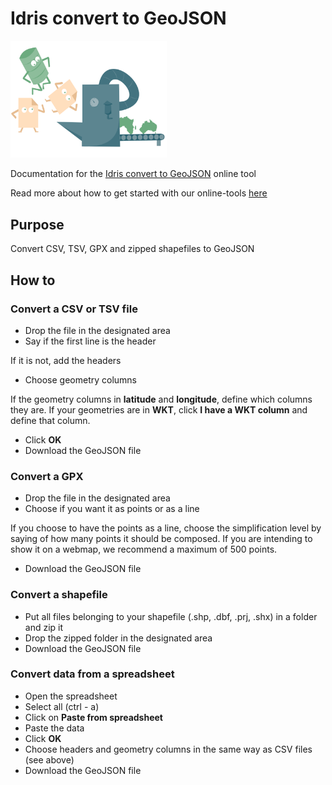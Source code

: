 # Idris convert to GeoJSON

<img src="/img/tool-converter.png" alt="Idris convert to GeoJSON" width="250" />

Documentation for the [Idris convert to GeoJSON](http://www.idris-maps.com/tools/convert) online tool

Read more about how to get started with our online-tools [here](https://github.com/idris-maps/idris-tools-docs/tree/master/get-started)

## Purpose

Convert CSV, TSV, GPX and zipped shapefiles to GeoJSON

## How to

### Convert a CSV or TSV file

* Drop the file in the designated area
* Say if the first line is the header

If it is not, add the headers

* Choose geometry columns

If the geometry columns in **latitude** and **longitude**, define which columns they are. If your geometries are in **WKT**, click **I have a WKT column** and define that column.

* Click **OK**
* Download the GeoJSON file

### Convert a GPX

* Drop the file in the designated area
* Choose if you want it as points or as a line

If you choose to have the points as a line, choose the simplification level by saying of how many points it should be composed. If you are intending to show it on a webmap, we recommend a maximum of 500 points.

* Download the GeoJSON file

### Convert a shapefile

* Put all files belonging to your shapefile (.shp, .dbf, .prj, .shx) in a folder and zip it
* Drop the zipped folder in the designated area
* Download the GeoJSON file

### Convert data from a spreadsheet

* Open the spreadsheet
* Select all (ctrl - a)
* Click on **Paste from spreadsheet**
* Paste the data
* Click **OK**
* Choose headers and geometry columns in the same way as CSV files (see above)
* Download the GeoJSON file
